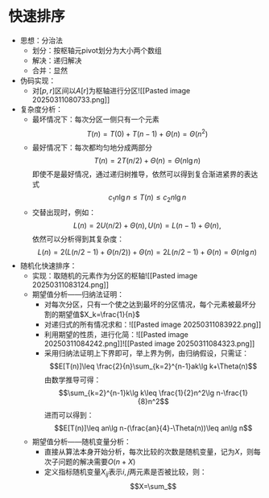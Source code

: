# 快速排序
- 思想：分治法
	- 划分：按枢轴元pivot划分为大小两个数组
	- 解决：递归解决
	- 合并：显然
- 伪码实现：
	- 对$[p,r]$区间以$A[r]$为枢轴进行分区![[Pasted image 20250311080733.png]]
- 复杂度分析：
	- 最坏情况下：每次分区一侧只有一个元素$$T(n)=T(0)+T(n-1)+\Theta(n)=\Theta(n^2)$$
	- 最好情况下：每次都均匀地分成两部分$$T(n)=2T(n/2)+\Theta(n)=\Theta(n\lg n)$$即使不是最好情况，通过递归树推导，依然可以得到复合渐进紧界的表达式$$c_1n\lg n\leq T(n)\leq c_2n\lg n$$
	- 交替出现时，例如：$$L(n)=2U(n/2)+\Theta(n),U(n)=L(n-1)+\Theta(n),$$依然可以分析得到其复杂度：$$L(n) = 2(L(n/2 − 1) + \Theta(n/2)) + \Theta(n)= 2L(n/2 − 1) + \Theta(n)= \Theta(n \lg n)$$
- 随机化快速排序：
	- 实现：取随机的元素作为分区的枢轴![[Pasted image 20250311083124.png]]
	- 期望值分析——归纳法证明：
		- 对每次分区，只有一个使之达到最坏的分区情况，每个元素被最坏分割的期望值$X_k=\frac{1}{n}$
		- 对递归式的所有情况求和：![[Pasted image 20250311083922.png]]
		- 利用期望的性质，进行化简：![[Pasted image 20250311084242.png]]![[Pasted image 20250311084323.png]]
		- 采用归纳法证明上下界即可，举上界为例，由归纳假设，只需证：$$E[T(n)]\leq \frac{2}{n}\sum_{k=2}^{n-1}ak\lg k+\Theta(n)$$由数学推导可得：$$\sum_{k=2}^{n-1}k\lg k\leq \frac{1}{2}n^2\lg n-\frac{1}{8}n^2$$进而可以得到：$$E[T(n)]\leq an\lg n-(\frac{an}{4}-\Theta(n))\leq an\lg n$$
	- 期望值分析——随机变量分析：
		- 直接从算法本身开始分析，每次比较的次数是随机变量，记为$X$，则每次子问题的解决需要$O(n+X)$
		- 定义指标随机变量$X_{ij}$表示$i,j$两元素是否被比较，则：$$X=\sum_$$

































































































































































































































































































































































































































































































































































































































































































































































































































































































































































































































































































































































































































































































































































































































































































































































































































